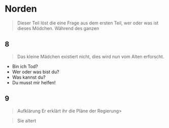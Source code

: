 # Norden
> Dieser Teil löst die eine Frage aus dem ersten Teil, wer oder was ist dieses Mödchen. Während des ganzen

## 8

> Das kleine Mädchen existiert nicht, dies wird nun vom Alten erforscht.
* Bin ich Tod?
* Wer oder was bist du?
* Was kannst du?
* Du musst mir helfen!

## 9

> Aufklärung Er erklärt ihr die Pläne der Regierung>

> Sie altert
